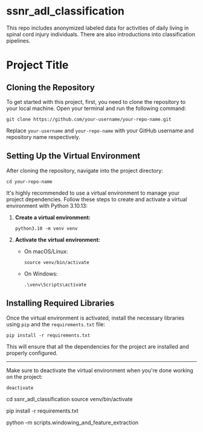 # ssnr_adl_classification
This repo includes anonymized labeled data for activities of daily living in spinal cord injury individuals. There are also introductions into classification pipelines.

# Project Title

## Cloning the Repository

To get started with this project, first, you need to clone the repository to your local machine. Open your terminal and run the following command:

`git clone https://github.com/your-username/your-repo-name.git`

Replace `your-username` and `your-repo-name` with your GitHub username and repository name respectively.

## Setting Up the Virtual Environment

After cloning the repository, navigate into the project directory:

`cd your-repo-name`

It's highly recommended to use a virtual environment to manage your project dependencies. Follow these steps to create and activate a virtual environment with Python 3.10.13:

1. **Create a virtual environment:**

    `python3.10 -m venv venv`

2. **Activate the virtual environment:**

    - On macOS/Linux:

        `source venv/bin/activate`

    - On Windows:

        `.\venv\Scripts\activate`

## Installing Required Libraries

Once the virtual environment is activated, install the necessary libraries using `pip` and the `requirements.txt` file:

`pip install -r requirements.txt`

This will ensure that all the dependencies for the project are installed and properly configured.

---

Make sure to deactivate the virtual environment when you're done working on the project:

`deactivate`



cd ssnr_adl_classification
source venv/bin/activate

pip install -r requirements.txt

python -m scripts.windowing_and_feature_extraction
